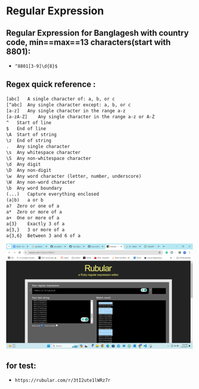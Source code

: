 # Regular Expression

Regular Expression for Banglagesh with country code, min==max==13 characters(start with 8801):
-
- `^8801[3-9]\d{8}$`

Regex quick reference :
-
```
[abc]	A single character of: a, b, or c
[^abc]	Any single character except: a, b, or c
[a-z]	Any single character in the range a-z
[a-zA-Z]	Any single character in the range a-z or A-Z
^	Start of line
$	End of line
\A	Start of string
\z	End of string
.	Any single character
\s	Any whitespace character
\S	Any non-whitespace character
\d	Any digit
\D	Any non-digit
\w	Any word character (letter, number, underscore)
\W	Any non-word character
\b	Any word boundary
(...)	Capture everything enclosed
(a|b)	a or b
a?	Zero or one of a
a*	Zero or more of a
a+	One or more of a
a{3}	Exactly 3 of a
a{3,}	3 or more of a
a{3,6}	Between 3 and 6 of a
```

![alt text](https://github.com/aa-nadim/how-to/blob/main/regularExpression/re.png?raw=true)

for test:
-
- `https://rubular.com/r/3tI2ute1lWRz7r`